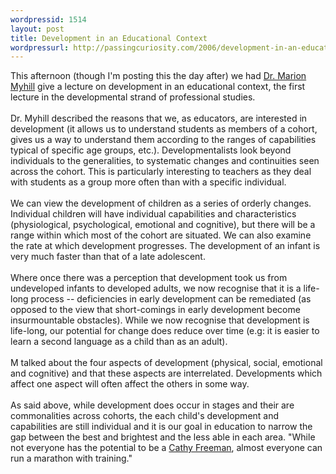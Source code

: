 ```yaml
---
wordpressid: 1514
layout: post
title: Development in an Educational Context
wordpressurl: http://passingcuriosity.com/2006/development-in-an-educational-context/
---
```

This afternoon (though I'm posting this the day after) we had <a href="http://fcms.its.utas.edu.au/educ/educ/pagedetails.asp?lpersonId=1652">Dr. Marion Myhill</a> give a lecture on development in an educational context, the first lecture in the developmental strand of professional studies.<br /><br />Dr. Myhill described the reasons that we, as educators, are interested in development (it allows us to understand students as members of a cohort, gives us a way to understand them according to the ranges of capabilities typical of specific age groups, etc.). Developmentalists look beyond individuals to the generalities, to systematic changes and continuities seen across the cohort. This is particularly interesting to teachers as they deal with students as a group more often than with a specific individual.<br /><br />We can view the development of children as a series of orderly changes. Individual children  will have individual capabilities and characteristics (physiological, psychological, emotional and cognitive), but there will be a range within which most of the cohort are situated. We can also examine the rate at which development progresses. The development of an infant is very much faster than that of a late adolescent.<br /><br />Where once there was a perception that development took us from undeveloped infants to developed adults, we now recognise that it is a life-long process -- deficiencies in early development can be remediated (as opposed to the view that short-comings in early development become insurmountable obstacles). While we now recognise that development is life-long, our potential for change does reduce over time (e.g: it is easier to learn a second language as a child than as an adult).<br /><br />M talked about the four aspects of development (physical, social, emotional and cognitive) and that these aspects are interrelated. Developments which affect one aspect will often affect the others in some way.<br /><br />As said above, while development does occur in stages and their are commonalities across cohorts, the each child's development and capabilities are still individual and it is our goal in education to narrow the gap between the best and brightest and the less able in each area. "While not everyone has the potential to be a <a href="http://www.cathyfreeman.com.au">Cathy Freeman</a>, almost everyone can run a marathon with training."
